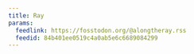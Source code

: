 ```yaml
---
title: Ray
params:
  feedlink: https://fosstodon.org/@alongtheray.rss
  feedid: 84b401ee0519c4a0ab5e6c6689084299
---
```

